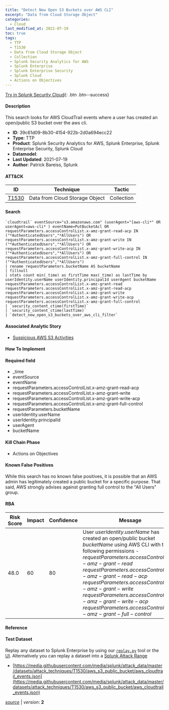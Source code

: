 ```yaml
---
title: "Detect New Open S3 Buckets over AWS CLI"
excerpt: "Data from Cloud Storage Object"
categories:
  - Cloud
last_modified_at: 2021-07-19
toc: true
tags:
  - TTP
  - T1530
  - Data from Cloud Storage Object
  - Collection
  - Splunk Security Analytics for AWS
  - Splunk Enterprise
  - Splunk Enterprise Security
  - Splunk Cloud
  - Actions on Objectives
---
```




[Try in Splunk Security Cloud](https://www.splunk.com/en_us/cyber-security.html){: .btn .btn--success}

#### Description

This search looks for AWS CloudTrail events where a user has created an open/public S3 bucket over the aws cli.

- **ID**: 39c61d09-8b30-4154-922b-2d0a694ecc22
- **Type**: TTP
- **Product**: Splunk Security Analytics for AWS, Splunk Enterprise, Splunk Enterprise Security, Splunk Cloud
- **Datamodel**: 
- **Last Updated**: 2021-07-19
- **Author**: Patrick Bareiss, Splunk


#### ATT&CK

| ID          | Technique   | Tactic       |
| ----------- | ----------- |--------------|
| [T1530](https://attack.mitre.org/techniques/T1530/) | Data from Cloud Storage Object | Collection |


#### Search

```
`cloudtrail` eventSource="s3.amazonaws.com" (userAgent="[aws-cli*" OR userAgent=aws-cli* ) eventName=PutBucketAcl OR requestParameters.accessControlList.x-amz-grant-read-acp IN ("*AuthenticatedUsers","*AllUsers") OR requestParameters.accessControlList.x-amz-grant-write IN ("*AuthenticatedUsers","*AllUsers") OR requestParameters.accessControlList.x-amz-grant-write-acp IN ("*AuthenticatedUsers","*AllUsers") OR requestParameters.accessControlList.x-amz-grant-full-control IN ("*AuthenticatedUsers","*AllUsers") 
| rename requestParameters.bucketName AS bucketName 
| fillnull 
| stats count min(_time) as firstTime max(_time) as lastTime by userIdentity.userName userIdentity.principalId userAgent bucketName requestParameters.accessControlList.x-amz-grant-read requestParameters.accessControlList.x-amz-grant-read-acp requestParameters.accessControlList.x-amz-grant-write requestParameters.accessControlList.x-amz-grant-write-acp requestParameters.accessControlList.x-amz-grant-full-control 
| `security_content_ctime(firstTime)`
| `security_content_ctime(lastTime)` 
| `detect_new_open_s3_buckets_over_aws_cli_filter` 
```

#### Associated Analytic Story
* [Suspicious AWS S3 Activities](/stories/suspicious_aws_s3_activities)


#### How To Implement


#### Required field
* _time
* eventSource
* eventName
* requestParameters.accessControlList.x-amz-grant-read-acp
* requestParameters.accessControlList.x-amz-grant-write
* requestParameters.accessControlList.x-amz-grant-write-acp
* requestParameters.accessControlList.x-amz-grant-full-control
* requestParameters.bucketName
* userIdentity.userName
* userIdentity.principalId
* userAgent
* bucketName


#### Kill Chain Phase
* Actions on Objectives


#### Known False Positives
While this search has no known false positives, it is possible that an AWS admin has legitimately created a public bucket for a specific purpose. That said, AWS strongly advises against granting full control to the &#34;All Users&#34; group.



#### RBA

| Risk Score  | Impact      | Confidence   | Message      |
| ----------- | ----------- |--------------|--------------|
| 48.0 | 60 | 80 | User $userIdentity.userName$ has created an open/public bucket $bucketName$ using AWS CLI with the following permissions - $requestParameters.accessControlList.x-amz-grant-read$ $requestParameters.accessControlList.x-amz-grant-read-acp$ $requestParameters.accessControlList.x-amz-grant-write$ $requestParameters.accessControlList.x-amz-grant-write-acp$ $requestParameters.accessControlList.x-amz-grant-full-control$ |



#### Reference


#### Test Dataset
Replay any dataset to Splunk Enterprise by using our [`replay.py`](https://github.com/splunk/attack_data#using-replaypy) tool or the [UI](https://github.com/splunk/attack_data#using-ui).
Alternatively you can replay a dataset into a [Splunk Attack Range](https://github.com/splunk/attack_range#replay-dumps-into-attack-range-splunk-server)

* [https://media.githubusercontent.com/media/splunk/attack_data/master/datasets/attack_techniques/T1530/aws_s3_public_bucket/aws_cloudtrail_events.json](https://media.githubusercontent.com/media/splunk/attack_data/master/datasets/attack_techniques/T1530/aws_s3_public_bucket/aws_cloudtrail_events.json)



[*source*](https://github.com/splunk/security_content/tree/develop/detections/cloud/detect_new_open_s3_buckets_over_aws_cli.yml) \| *version*: **2**
